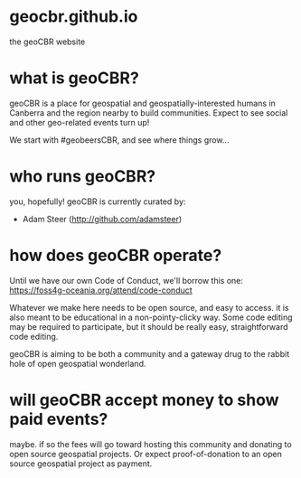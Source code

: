 # geocbr.github.io
the geoCBR website

# what is geoCBR?
geoCBR is a place for geospatial and geospatially-interested humans in Canberra and the region nearby to build communities. Expect to see social and other geo-related events turn up!

We start with #geobeersCBR, and see where things grow...

# who runs geoCBR?
you, hopefully! geoCBR is currently curated by:
- Adam Steer (http://github.com/adamsteer)

# how does geoCBR operate?
Until we have our own Code of Conduct, we'll borrow this one: https://foss4g-oceania.org/attend/code-conduct

Whatever we make here needs to be open source, and easy to access. it is also meant to be educational in a non-pointy-clicky way. Some code editing may be required to participate, but it should be really easy, straightforward code editing.

geoCBR is aiming to be both a community and a gateway drug to the rabbit hole of open geospatial wonderland.

# will geoCBR accept money to show paid events?
maybe. if so the fees will go toward hosting this community and donating to open source geospatial projects. Or expect proof-of-donation to an open source geospatial project as payment.

